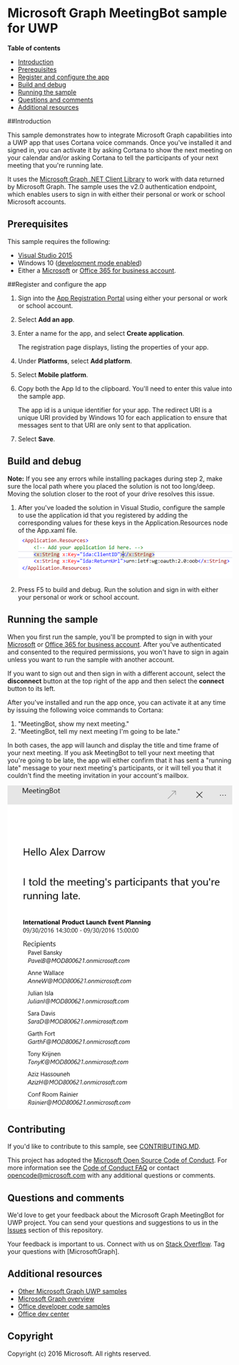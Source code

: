 # Microsoft Graph MeetingBot sample for UWP


**Table of contents**

* [Introduction](#introduction)
* [Prerequisites](#prerequisites)
* [Register and configure the app](#register)
* [Build and debug](#build)
* [Running the sample](#runningsample)
* [Questions and comments](#questions)
* [Additional resources](#additional-resources)

<a name="introduction"></a>
##Introduction

This sample demonstrates how to integrate Microsoft Graph capabilities into a UWP app that uses Cortana voice commands. Once you've installed it and signed in, you can activate it by asking Cortana to show the next meeting on your calendar and/or asking Cortana to tell the participants of your next meeting that you're running late.

It uses the [Microsoft Graph .NET Client Library](https://github.com/microsoftgraph/msgraph-sdk-dotnet) to work with data returned by Microsoft Graph. The sample uses the v2.0 authentication endpoint, which enables users to sign in with either their personal or work or school Microsoft accounts.

<a name="prerequisites"></a>
## Prerequisites ##

This sample requires the following:  

  * [Visual Studio 2015](https://www.visualstudio.com/en-us/downloads) 
  * Windows 10 ([development mode enabled](https://msdn.microsoft.com/library/windows/apps/xaml/dn706236.aspx))
  * Either a [Microsoft](www.outlook.com) or [Office 365 for business account](https://msdn.microsoft.com/en-us/office/office365/howto/setup-development-environment#bk_Office365Account).

<a name="register"></a>
##Register and configure the app

1. Sign into the [App Registration Portal](https://apps.dev.microsoft.com/) using either your personal or work or school account.
2. Select **Add an app**.
3. Enter a name for the app, and select **Create application**.
	
	The registration page displays, listing the properties of your app.
 
4. Under **Platforms**, select **Add platform**.
5. Select **Mobile platform**.
6. Copy both the App Id to the clipboard. You'll need to enter this value into the sample app.

	The app id is a unique identifier for your app. The redirect URI is a unique URI provided by Windows 10 for each application to ensure that messages sent to that URI are only sent to that application. 

7. Select **Save**.

<a name="build"></a>
## Build and debug ##

**Note:** If you see any errors while installing packages during step 2, make sure the local path where you placed the solution is not too long/deep. Moving the solution closer to the root of your drive resolves this issue.

1. After you've loaded the solution in Visual Studio, configure the sample to use the application id that you registered by adding the corresponding values for these keys in the Application.Resources node of the App.xaml file.
![Microsoft Graph MeetingBot sample](/readme-images/appId_and_redirectURI.png "App ID value in App.xaml file")

2. Press F5 to build and debug. Run the solution and sign in with either your personal or work or school account.

<a name="runningsample"></a>
## Running the sample ##

When you first run the sample, you'll be prompted to sign in with your [Microsoft](www.outlook.com) or [Office 365 for business account](https://msdn.microsoft.com/en-us/office/office365/howto/setup-development-environment#bk_Office365Account). After you've authenticated and consented to the required permissions, you won't have to sign in again unless you want to run the sample with another account. 

If you want to sign out and then sign in with a different account, select the **disconnect**  button at the top right of the app and then select the **connect** button to its left.

After you've installed and run the app once, you can activate it at any time by issuing the following voice commands to Cortana:

1. "MeetingBot, show my next meeting."
2. "MeetingBot, tell my next meeting I'm going to be late."

In both cases, the app will launch and display the title and time frame of your next meeting. If you ask MeetingBot to tell your next meeting that you're going to be late, the app will either confirm that it has sent a "running late" message to your next meeting's participants, or it will tell you that it couldn't find the meeting invitation in your account's mailbox.

![Microsoft Graph MeetingBot sample](/readme-images/MeetingBotLateMessage.png "MeetingBot after sending the running late message")

<a name="contributing"></a>
## Contributing ##

If you'd like to contribute to this sample, see [CONTRIBUTING.MD](/CONTRIBUTING.md).

This project has adopted the [Microsoft Open Source Code of Conduct](https://opensource.microsoft.com/codeofconduct/). For more information see the [Code of Conduct FAQ](https://opensource.microsoft.com/codeofconduct/faq/) or contact [opencode@microsoft.com](mailto:opencode@microsoft.com) with any additional questions or comments.

<a name="questions"></a>
## Questions and comments

We'd love to get your feedback about the Microsoft Graph MeetingBot for UWP project. You can send your questions and suggestions to us in the [Issues](https://github.com/microsoftgraph/uwp-csharp-meetingbot-sample/issues) section of this repository.

Your feedback is important to us. Connect with us on [Stack Overflow](http://stackoverflow.com/questions/tagged/microsoftgraph). Tag your questions with [MicrosoftGraph].

<a name="additional-resources"></a>
## Additional resources ##

- [Other Microsoft Graph UWP samples](https://github.com/microsoftgraph?utf8=%E2%9C%93&query=uwp)
- [Microsoft Graph overview](http://graph.microsoft.io)
- [Office developer code samples](http://dev.office.com/code-samples)
- [Office dev center](http://dev.office.com/)


## Copyright
Copyright (c) 2016 Microsoft. All rights reserved.


